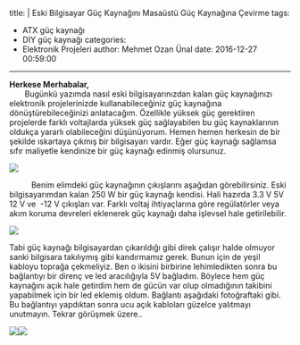 title: |
  Eski Bilgisayar Güç Kaynağını Masaüstü Güç Kaynağına Çevirme
tags:
  - ATX güç kaynağı
  - DIY güç kaynağı
categories:
  - Elektronik Projeleri
author: Mehmet Ozan Ünal
date: 2016-12-27 00:59:00
---
**Herkese Merhabalar,**  
       Bugünkü yazımda nasıl eski bilgisayarınızdan kalan güç kaynağınızı elektronik projelerinizde kullanabileceğiniz güç kaynağına dönüştürebileceğinizi anlatacağım. Özellikle yüksek güç gerektiren projelerde farklı voltajlarda yüksek güç sağlayabilen bu güç kaynaklarının oldukça yararlı olabileceğini düşünüyorum. Hemen hemen herkesin de bir şekilde ıskartaya çıkmış bir bilgisayarı vardır. Eğer güç kaynağı sağlamsa sıfır maliyetle kendinize bir güç kaynağı edinmiş olursunuz.  

[![](https://2.bp.blogspot.com/-EXt6RrgC7lg/WGAUWvxMZ9I/AAAAAAAAfKQ/FDJd61MfgYAZ4pKE_46vAyzQHT_AN6evgCKgB/s320/IMG_20161224_190300.jpg)](https://2.bp.blogspot.com/-EXt6RrgC7lg/WGAUWvxMZ9I/AAAAAAAAfKQ/FDJd61MfgYAZ4pKE_46vAyzQHT_AN6evgCKgB/s1600/IMG_20161224_190300.jpg)

<!-- more -->

<div style="text-align: left;">          Benim elimdeki güç kaynağının çıkışlarını aşağıdan görebilirsiniz. Eski bilgisayarımdan kalan 250 W bir güç kaynağı kendisi. Hali hazırda 3.3 V 5V 12 V ve  -12 V çıkışları var. Farklı voltaj ihtiyaçlarına göre regülatörler veya akım koruma devreleri eklenerek güç kaynağı daha işlevsel hale getirilebilir. </div>

[![](https://2.bp.blogspot.com/-XkCiwpfgXaA/WGAUWgIFRRI/AAAAAAAAfKQ/XEQqTzvaLNoKRyXRKR4PyOIGomALgGJbQCKgB/s320/IMG_20161224_190231.jpg)](https://2.bp.blogspot.com/-XkCiwpfgXaA/WGAUWgIFRRI/AAAAAAAAfKQ/XEQqTzvaLNoKRyXRKR4PyOIGomALgGJbQCKgB/s1600/IMG_20161224_190231.jpg)

Tabi güç kaynağı bilgisayardan çıkarıldığı gibi direk çalışır halde olmuyor sanki bilgisara takılıymış gibi kandırmamız gerek. Bunun için de yeşil kabloyu toprağa çekmeliyiz. Ben o ikisini birbirine lehimledikten sonra bu bağlantıyı bir direnç ve led aracılığıyla 5V bağladım. Böylece hem güç kaynağını açık hale getirdim hem de gücün var olup olmadığının takibini yapabilmek için bir led eklemiş oldum. Bağlantı aşağıdaki fotoğraftaki gibi. Bu bağlantıyı yapdıktan sonra ucu açık kabloları güzelce yalıtmayı unutmayın. Tekrar görüşmek üzere..

[![](https://1.bp.blogspot.com/-CxuURNQUZSE/WGAUWqKkviI/AAAAAAAAfKQ/vFF6iccmaqstUWSnpZdGOm5VoJ-SIllbQCKgB/s320/IMG_20161224_190408.jpg)](https://1.bp.blogspot.com/-CxuURNQUZSE/WGAUWqKkviI/AAAAAAAAfKQ/vFF6iccmaqstUWSnpZdGOm5VoJ-SIllbQCKgB/s1600/IMG_20161224_190408.jpg)[![](https://4.bp.blogspot.com/-ZgbT9G1Gz8c/WGAUWj_86BI/AAAAAAAAfKQ/HXIdOjW3s0QovuN9WnK6ELQH2Yg-34tgQCKgB/s320/IMG_20161225_003142.jpg)](https://4.bp.blogspot.com/-ZgbT9G1Gz8c/WGAUWj_86BI/AAAAAAAAfKQ/HXIdOjW3s0QovuN9WnK6ELQH2Yg-34tgQCKgB/s1600/IMG_20161225_003142.jpg)